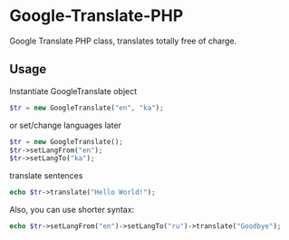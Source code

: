 Google-Translate-PHP
====================

Google Translate PHP class, translates totally free of charge.

## Usage

Instantiate GoogleTranslate object
```php
$tr = new GoogleTranslate("en", "ka");
```
or set/change languages later
```php
$tr = new GoogleTranslate();
$tr->setLangFrom("en");
$tr->setLangTo("ka");
```
translate sentences
```php
echo $tr->translate("Hello World!");
```
Also, you can use shorter syntax:
```php
echo $tr->setLangFrom("en")->setLangTo("ru")->translate("Goodbye");
```
    
    
